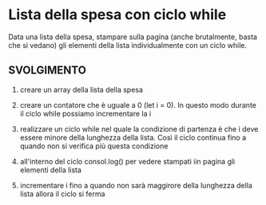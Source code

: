 Lista della spesa con ciclo while
===
Data una lista della spesa, stampare sulla pagina (anche brutalmente, basta che si vedano) gli elementi della lista individualmente con un ciclo while.

## SVOLGIMENTO
1. creare un array della lista della spesa

2. creare un contatore che è uguale a 0 (let i = 0). In questo modo durante il ciclo while possiamo incrementare la i 

3. realizzare un ciclo while nel quale la condizione di partenza è che i deve essere minore della lunghezza della lista. Così il ciclo continua fino a quando non si verifica più questa condizione

4. all'interno del ciclo consol.log() per vedere stampati iin pagina gli elementi della lista

5. incrementare i fino a quando non sarà maggirore della lunghezza della lista allora il ciclo si ferma